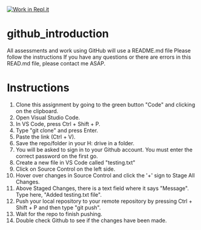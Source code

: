 [![Work in Repl.it](https://classroom.github.com/assets/work-in-replit-14baed9a392b3a25080506f3b7b6d57f295ec2978f6f33ec97e36a161684cbe9.svg)](https://classroom.github.com/online_ide?assignment_repo_id=4195450&assignment_repo_type=AssignmentRepo)
# github_introduction

All assessments and work using GitHub will use a README.md file
Please follow the instructions
If you have any questions or there are errors in this READ.md file, please contact me ASAP.

# Instructions
1. Clone this assignment by going to the green button "Code" and clicking on the clipboard.
2. Open Visual Studio Code.
3. In VS Code, press Ctrl + Shift + P.
4. Type "git clone" and press Enter.
5. Paste the link (Ctrl + V).
6. Save the repo/folder in your H: drive in a folder.
7. You will be asked to sign in to your Github account. You must enter the correct password on the first go.
8. Create a new file in VS Code called "testing.txt"
9. Click on Source Control on the left side.
10. Hover over changes in Source Control and click the '+' sign to Stage All Changes.
11. Above Staged Changes, there is a text field where it says "Message". Type here, "Added testing.txt file".
12. Push your local repository to your remote repository by pressing Ctrl + Shift + P and then type "git push".
13. Wait for the repo to finish pushing.
14. Double check Github to see if the changes have been made.
